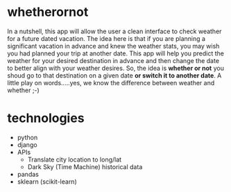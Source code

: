# whetherornot
In a nutshell, this app will allow the user a clean interface to check weather for a future dated vacation.
The idea here is that if you are planning a significant vacation in advance and knew the weather stats,
you may wish you had planned your trip at another date.  This app will help you predict the weather for your
desired destination in advance and then change the date to better align with your weather desires.  So, the 
idea is __**whether or not**__ you shoud go to that destination on a given date __or switch it to another date__.  A little play on words.....yes, we know the difference between weather and whether ;-)

# technologies
- python
- django
- APIs
  - Translate city location to long/lat 
  - Dark Sky (Time Machine) historical data
- pandas
- sklearn (scikit-learn)
